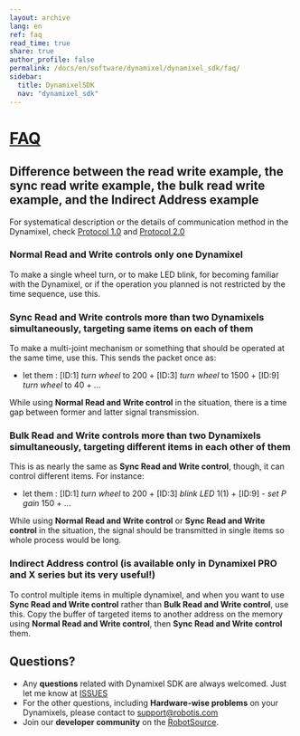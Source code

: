 ```yaml
---
layout: archive
lang: en
ref: faq
read_time: true
share: true
author_profile: false
permalink: /docs/en/software/dynamixel/dynamixel_sdk/faq/
sidebar:
  title: DynamixelSDK
  nav: "dynamixel_sdk"
---
```


<div style="counter-reset: h1 7"></div>

# [FAQ](#faq)

## Difference between the read write example, the sync read write example, the bulk read write example, and the Indirect Address example

For systematical description or the details of communication method in the Dynamixel, check [Protocol 1.0](http://emanual.robotis.com/docs/en/dxl/protocol1/) and [Protocol 2.0](http://emanual.robotis.com/docs/en/dxl/protocol2/)

### Normal Read and Write controls only one Dynamixel

To make a single wheel turn, or to make LED blink, for becoming familiar with the Dynamixel, or if the operation you planned is not restricted by the time sequence, use this. 

### Sync Read and Write controls more than two Dynamixels simultaneously, targeting same items on each of them

To make a multi-joint mechanism or something that should be operated at the same time, use this. 
This sends the packet once as:
 * let them : [ID:1] _turn wheel_ to 200 + [ID:3] _turn wheel_ to 1500 + [ID:9] _turn wheel_ to 40 + ...

While using **Normal Read and Write control** in the situation, there is a time gap between former and latter signal transmission. 

### Bulk Read and Write controls more than two Dynamixels simultaneously, targeting different items in each other of them

This is as nearly the same as **Sync Read and Write control**, though, it can control different items. For instance:
 * let them : [ID:1] _turn wheel_ to 200 + [ID:3]  _blink LED_ 1(1) + [ID:9] - _set P gain_ 150 + ...

While using **Normal Read and Write control** or **Sync Read and Write control** in the situation, the signal should be transmitted in single items so whole process would be long.  

### Indirect Address control (is available only in Dynamixel PRO and X series but its very useful!)
To control multiple items in multiple dynamixel, and when you want to use **Sync Read and Write control** rather than **Bulk Read and Write control**, use this. Copy the buffer of targeted items to another address on the memory using **Normal Read and Write control**, then **Sync Read and Write control** them.

## Questions?
- Any **questions** related with Dynamixel SDK are always welcomed. Just let me know at [ISSUES](https://github.com/ROBOTIS-GIT/DynamixelSDK/issues)
- For the other questions, including **Hardware-wise problems** on your Dynamixels, please contact to support@robotis.com
- Join our **developer community** on the [RobotSource](https://community.robotsource.org/).
